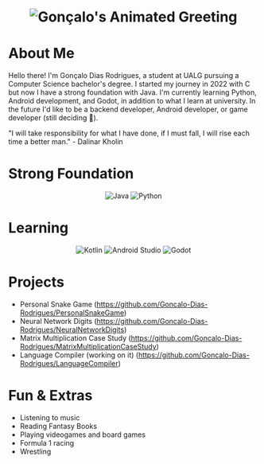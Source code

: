 <h1 align="center">
  <img src="https://readme-typing-svg.herokuapp.com/?font=Fira+Code&size=27&pause=1000&color=F70000&center=true&vCenter=true&lines=Gonçalo+Dias+Rodrigues;Welcome+to+my+GitHub!" alt="Gonçalo's Animated Greeting">
</h1>

# About Me

Hello there!
I'm Gonçalo Dias Rodrigues, a student at UALG pursuing a Computer Science bachelor's degree.
I started my journey in 2022 with C but now I have a strong foundation with Java.
I'm currently learning Python, Android development, and Godot, in addition to what I learn at university.
In the future I'd like to be a backend developer, Android developer, or game developer (still deciding 🤣).

"I will take responsibility for what I have done, if I must fall, I will rise each time a better man." - Dalinar Kholin

# Strong Foundation

<p align="center">
  <img src="https://img.shields.io/badge/Java-ED8B00?style=for-the-badge&logo=java&logoColor=white" alt="Java">
  <img src="https://img.shields.io/badge/Python-3776AB?style=for-the-badge&logo=python&logoColor=white" alt="Python">
</p>

# Learning
<p align="center">
  <img src="https://img.shields.io/badge/Kotlin-7F52FF?style=for-the-badge&logo=kotlin&logoColor=white" alt="Kotlin">
  <img src="https://img.shields.io/badge/Android%20Studio-3DDC84?style=for-the-badge&logo=android-studio&logoColor=white" alt="Android Studio">
  <img src="https://img.shields.io/badge/Godot-478CBF?style=for-the-badge&logo=godotengine&logoColor=white" alt="Godot">
</p>

# Projects

- Personal Snake Game (https://github.com/Goncalo-Dias-Rodrigues/PersonalSnakeGame)
- Neural Network Digits (https://github.com/Goncalo-Dias-Rodrigues/NeuralNetworkDigits)
- Matrix Multiplication Case Study (https://github.com/Goncalo-Dias-Rodrigues/MatrixMultiplicationCaseStudy)
- Language Compiler (working on it) (https://github.com/Goncalo-Dias-Rodrigues/LanguageCompiler)

# Fun & Extras

- Listening to music
- Reading Fantasy Books
- Playing videogames and board games
- Formula 1 racing
- Wrestling
